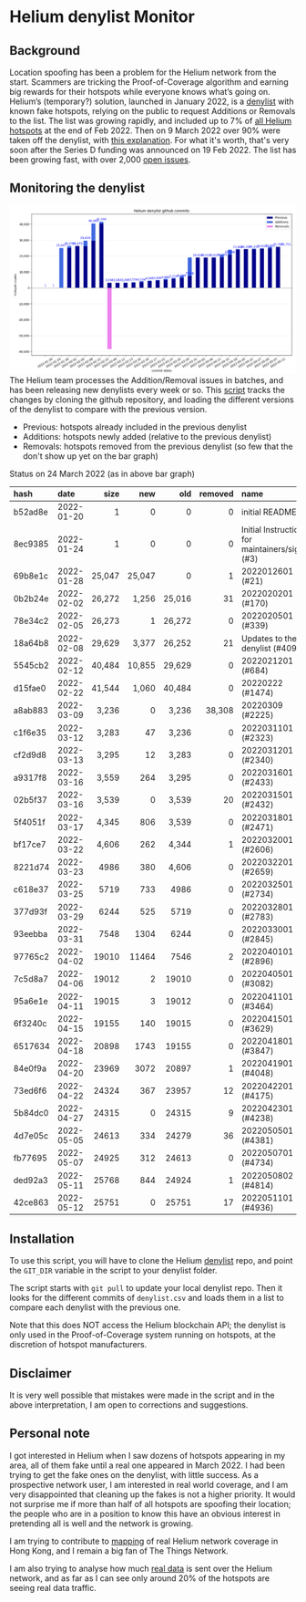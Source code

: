 # Helium denylist Monitor

## Background

Location spoofing has been a problem for the Helium network from the start. Scammers are tricking the Proof-of-Coverage algorithm and earning big rewards for their hotspots while everyone knows what’s going on. Helium’s (temporary?) solution, launched in January 2022, is a [denylist](https://github.com/helium/denylist) with known fake hotspots, relying on the public to request Additions or Removals to the list. The list was growing rapidly, and included up to 7% of [all Helium hotspots](https://explorer.helium.com/) at the end of Feb 2022. Then on 9 March 2022 over 90% were taken off the denylist, with [this explanation](https://github.com/helium/denylist/pull/2225). For what it's worth, that's very soon after the Series D funding was announced on 19 Feb 2022. The list has been growing fast, with over 2,000 [open issues](https://github.com/helium/denylist/issues).

## Monitoring the denylist

![](20220524_Helium_denylist_github_commits.png)
The Helium team processes the Addition/Removal issues in batches, and has been releasing new denylists every week or so. This [script](monitor_denylist.py) tracks the changes by cloning the github repository, and loading the different versions of the denylist to compare with the previous version.

* Previous: hotspots already included in the previous denylist
* Additions: hotspots newly added (relative to the previous denylist) 
* Removals: hotspots removed from the previous denylist (so few that the don't show up yet on the bar graph)

Status on 24 March 2022 (as in above bar graph)

|hash|date|size|new|old|removed|name|
|:---|:-----------|---:|---:|---:|---:|:---|
| b52ad8e | 2022-01-20 | 1 | 0 | 0 | 0 | initial README |
| 8ec9385 | 2022-01-24 | 1 | 0 | 0 | 0 | Initial Instructions for maintainers/signers (#3) |
| 69b8e1c | 2022-01-28 | 25,047 | 25,047 | 0 | 1 | 2022012601 (#21) |
| 0b2b24e | 2022-02-02 | 26,272 | 1,256 | 25,016 | 31 | 2022020201 (#170) |
| 78e34c2 | 2022-02-05 | 26,273 | 1 | 26,272 | 0 | 2022020501 (#339) |
| 18a64b8 | 2022-02-08 | 29,629 | 3,377 | 26,252 | 21 | Updates to the denylist (#409) |
| 5545cb2 | 2022-02-12 | 40,484 | 10,855 | 29,629 | 0 | 2022021201 (#684) |
| d15fae0 | 2022-02-22 | 41,544 | 1,060 | 40,484 | 0 | 20220222 (#1474) |
| a8ab883 | 2022-03-09 | 3,236 | 0 | 3,236 | 38,308 | 20220309 (#2225) |
| c1f6e35 | 2022-03-12 | 3,283 | 47 | 3,236 | 0 | 2022031101 (#2323) |
| cf2d9d8 | 2022-03-13 | 3,295 | 12 | 3,283 | 0 | 2022031201 (#2340) |
| a9317f8 | 2022-03-16 | 3,559 | 264 | 3,295 | 0 | 2022031601 (#2433) |
| 02b5f37 | 2022-03-16 | 3,539 | 0 | 3,539 | 20 | 2022031501 (#2432) |
| 5f4051f | 2022-03-17 | 4,345 | 806 | 3,539 | 0 | 2022031801 (#2471) |
| bf17ce7 | 2022-03-22 | 4,606 | 262 | 4,344 | 1 | 2022032001 (#2606) |
| 8221d74 | 2022-03-23 | 4986 | 380 | 4,606 | 0 | 2022032201 (#2659) |
| c618e37 | 2022-03-25 | 5719 | 733 | 4986 | 0 | 2022032501 (#2734) |
| 377d93f | 2022-03-29 | 6244 | 525 | 5719 | 0 | 2022032801 (#2783) |
| 93eebba | 2022-03-31 | 7548 | 1304 | 6244 | 0 | 2022033001 (#2845) |
| 97765c2 | 2022-04-02 | 19010 | 11464 | 7546 | 2 | 2022040101 (#2896) |
| 7c5d8a7 | 2022-04-06 | 19012 | 2 | 19010 | 0 | 2022040501 (#3082) |
| 95a6e1e | 2022-04-11 | 19015 | 3 | 19012 | 0 | 2022041101 (#3464) |
| 6f3240c | 2022-04-15 | 19155 | 140 | 19015 | 0 | 2022041501 (#3629) |
| 6517634 | 2022-04-18 | 20898 | 1743 | 19155 | 0 | 2022041801 (#3847) |
| 84e0f9a | 2022-04-20 | 23969 | 3072 | 20897 | 1 | 2022041901 (#4048) |
| 73ed6f6 | 2022-04-22 | 24324 | 367 | 23957 | 12 | 2022042201 (#4175) |
| 5b84dc0 | 2022-04-27 | 24315 | 0 | 24315 | 9 | 2022042301 (#4238) |
| 4d7e05c | 2022-05-05 | 24613 | 334 | 24279 | 36 | 2022050501 (#4381) |
| fb77695 | 2022-05-07 | 24925 | 312 | 24613 | 0 | 2022050701 (#4734) |
| ded92a3 | 2022-05-11 | 25768 | 844 | 24924 | 1 | 2022050802 (#4814) |
| 42ce863 | 2022-05-12 | 25751 | 0 | 25751 | 17 | 2022051101 (#4936) |

## Installation
To use this script, you will have to clone the Helium [denylist](https://github.com/helium/denylist) repo, and point the `GIT_DIR` variable in the script to your denylist folder.

The script starts with `git pull` to update your local denylist repo. Then it looks for the different commits of `denylist.csv` and loads them in a list to compare each denylist with the previous one.

Note that this does NOT access the Helium blockchain API; the denylist is only used in the Proof-of-Coverage system running on hotspots, at the discretion of hotspot manufacturers.

## Disclaimer
It is very well possible that mistakes were made in the script and in the above interpretation, I am open to corrections and suggestions.

## Personal note
I got interested in Helium when I saw dozens of hotspots appearing in my area, all of them fake until a real one appeared in March 2022. I had been trying to get the fake ones on the denylist, with little success. As a prospective network user, I am interested in real world coverage, and I am very disappointed that cleaning up the fakes is not a higher priority. It would not surprise me if more than half of all hotspots are spoofing their location; the people who are in a position to know this have an obvious interest in pretending all is well and the network is growing.

I am trying to contribute to [mapping](https://cassiopeia.hk/finding-real-helium-hotspots-in-hong-kong) of real Helium network coverage in Hong Kong, and I remain a big fan of The Things Network.

I am also trying to analyse how much [real data](https://github.com/tomtobback/helium-data-traffic) is sent over the Helium network, and as far as I can see only around 20% of the hotspots are seeing real data traffic.



